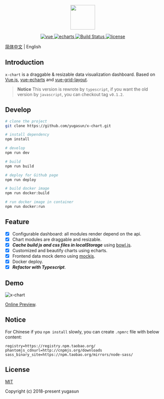 <p align="center">
  <img width="80" src="./logo.png">
</p>

<p align="center">
  <a href="https://github.com/vuejs/vue">
    <img src="https://img.shields.io/badge/vue-2.5.17-brightgreen.svg" alt="vue">
  </a>
  <a href="https://github.com/apache/incubator-echarts">
    <img src="https://img.shields.io/badge/echarts-4.1.0-brightgreen.svg" alt="echarts">
  </a>
  <a href="https://travis-ci.org/yugasun/x-chart" rel="nofollow">
    <img src="https://travis-ci.org/yugasun/x-chart.svg?branch=dev" alt="Build Status">
  </a>
  <a href="https://github.com/yugasun/x-chart/blob/master/LICENSE">
    <img src="https://img.shields.io/github/license/mashape/apistatus.svg" alt="license">
  </a>
</p>

[简体中文](./README.zh-CN.md) | English

## Introduction

`x-chart` is a draggable & resizable data visualization dashboard. Based on [Vue.js](https://github.com/vuejs/vue), [vue-echarts](https://github.com/ecomfe/vue-echarts) and [vue-grid-layout](https://github.com/yugasun/vue-grid-layout/tree/pro/compass).

> **Notice** This version is rewrote by `typescript`, if you want the old version by `javascript`, you can checkout tag `v0.1.2`.

## Develop

``` bash
# clone the project
git clone https://github.com/yugasun/x-chart.git

# install dependency
npm install

# develop
npm run dev

# build
npm run build

# deploy for Github page
npm run deploy

# build docker image
npm run docker:build

# run docker image in container
npm run docker:run
```

## Feature

- [x] Configurable dashboard: all modules render depend on the api.
- [x] Chart modules are draggable and resizable.
- [x] _**Cache build js and css files in localStorage**_ using [bowl.js](https://github.com/ElemeFE/bowl).
- [x] Customized and beautify charts using echarts.
- [x] Frontend data mock demo using [mockjs](https://github.com/nuysoft/Mock).
- [x] Docker deploy.
- [x] _**Refactor with Typescript**_.

## Demo

![x-chart](./demo/1.png)

[Online Preview](http://yugasun.github.io/x-chart/).

## Notice

For Chinese if you `npm install` slowly, you can create `.npmrc` file with below content:

```shell
registry=https://registry.npm.taobao.org/
phantomjs_cdnurl=http://cnpmjs.org/downloads
sass_binary_site=https://npm.taobao.org/mirrors/node-sass/
```

## License

[MIT](./LICENSE)

Copyright (c) 2018-present yugasun
